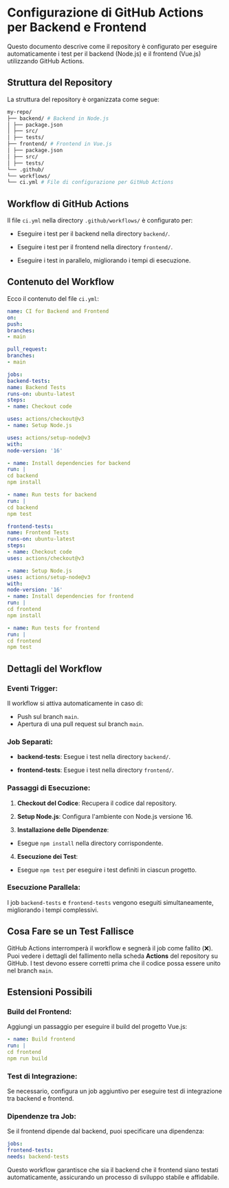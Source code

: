 
# Configurazione di GitHub Actions per Backend e Frontend

Questo documento descrive come il repository è configurato per eseguire automaticamente i test per il backend (Node.js) e il frontend (Vue.js) utilizzando GitHub Actions.

## Struttura del Repository
La struttura del repository è organizzata come segue:

```graphql
my-repo/
├── backend/ # Backend in Node.js
│ ├── package.json
│ ├── src/
│ ├── tests/
├── frontend/ # Frontend in Vue.js
│ ├── package.json
│ ├── src/
│ ├── tests/
└── .github/
└── workflows/
└── ci.yml # File di configurazione per GitHub Actions

```

## Workflow di GitHub Actions

Il file `ci.yml` nella directory `.github/workflows/` è configurato per:

- Eseguire i test per il backend nella directory `backend/`.

- Eseguire i test per il frontend nella directory `frontend/`.

- Eseguire i test in parallelo, migliorando i tempi di esecuzione.

## Contenuto del Workflow

Ecco il contenuto del file `ci.yml`:

```yaml
name: CI for Backend and Frontend
on:
push:
branches:
- main

pull_request:
branches:
- main

jobs:
backend-tests:
name: Backend Tests
runs-on: ubuntu-latest
steps:
- name: Checkout code

uses: actions/checkout@v3
- name: Setup Node.js

uses: actions/setup-node@v3
with:
node-version: '16'

- name: Install dependencies for backend
run: |
cd backend
npm install

- name: Run tests for backend
run: |
cd backend
npm test

frontend-tests:
name: Frontend Tests
runs-on: ubuntu-latest
steps:
- name: Checkout code
uses: actions/checkout@v3

- name: Setup Node.js
uses: actions/setup-node@v3
with:
node-version: '16'
- name: Install dependencies for frontend
run: |
cd frontend
npm install

- name: Run tests for frontend
run: |
cd frontend
npm test
```  

## Dettagli del Workflow

### Eventi Trigger:
Il workflow si attiva automaticamente in caso di:
- Push sul branch `main`.
- Apertura di una pull request sul branch `main`.

### Job Separati:
-  **backend-tests**: Esegue i test nella directory `backend/`.

-  **frontend-tests**: Esegue i test nella directory `frontend/`.

### Passaggi di Esecuzione:
1.  **Checkout del Codice**: Recupera il codice dal repository.

2.  **Setup Node.js**: Configura l'ambiente con Node.js versione 16.

3.  **Installazione delle Dipendenze**:

- Esegue `npm install` nella directory corrispondente.

4.  **Esecuzione dei Test**:

- Esegue `npm test` per eseguire i test definiti in ciascun progetto.

### Esecuzione Parallela:
I job `backend-tests` e `frontend-tests` vengono eseguiti simultaneamente, migliorando i tempi complessivi.

## Cosa Fare se un Test Fallisce
GitHub Actions interromperà il workflow e segnerà il job come fallito (❌).
Puoi vedere i dettagli del fallimento nella scheda **Actions** del repository su GitHub.
I test devono essere corretti prima che il codice possa essere unito nel branch `main`.

## Estensioni Possibili

### Build del Frontend:
Aggiungi un passaggio per eseguire il build del progetto Vue.js:
```yaml
- name: Build frontend
run: |
cd frontend
npm run build
```

### Test di Integrazione:
Se necessario, configura un job aggiuntivo per eseguire test di integrazione tra backend e frontend.

### Dipendenze tra Job:
Se il frontend dipende dal backend, puoi specificare una dipendenza:

```yaml
jobs:
frontend-tests:
needs: backend-tests
```

Questo workflow garantisce che sia il backend che il frontend siano testati automaticamente, assicurando un processo di sviluppo stabile e affidabile.